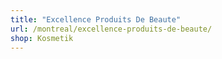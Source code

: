 ```yaml
---
title: "Excellence Produits De Beaute"
url: /montreal/excellence-produits-de-beaute/
shop: Kosmetik
---
```

